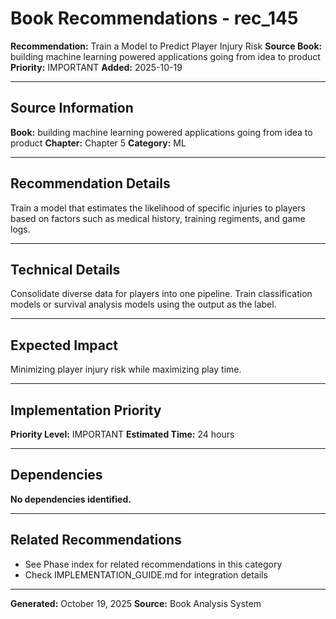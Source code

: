# Book Recommendations - rec_145

**Recommendation:** Train a Model to Predict Player Injury Risk
**Source Book:** building machine learning powered applications going from idea to product
**Priority:** IMPORTANT
**Added:** 2025-10-19

---

## Source Information

**Book:** building machine learning powered applications going from idea to product
**Chapter:** Chapter 5
**Category:** ML

---

## Recommendation Details

Train a model that estimates the likelihood of specific injuries to players based on factors such as medical history, training regiments, and game logs.

---

## Technical Details

Consolidate diverse data for players into one pipeline. Train classification models or survival analysis models using the output as the label.

---

## Expected Impact

Minimizing player injury risk while maximizing play time.

---

## Implementation Priority

**Priority Level:** IMPORTANT
**Estimated Time:** 24 hours

---

## Dependencies

**No dependencies identified.**

---

## Related Recommendations

- See Phase index for related recommendations in this category
- Check IMPLEMENTATION_GUIDE.md for integration details

---

**Generated:** October 19, 2025
**Source:** Book Analysis System
